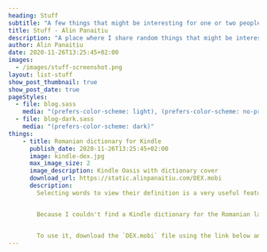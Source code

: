 ```yaml
---
heading: Stuff
subtitle: "A few things that might be interesting for one or two people."
title: Stuff - Alin Panaitiu
description: "A place where I share random things that might be interesting for one or two people."
author: Alin Panaitiu
date: 2020-11-26T13:25:45+02:00
images:
  - /images/stuff-screenshot.png
layout: list-stuff
show_post_thumbnail: true
show_post_date: true
pageStyles: 
  - file: blog.sass
    media: "(prefers-color-scheme: light), (prefers-color-scheme: no-preference)"
  - file: blog-dark.sass
    media: "(prefers-color-scheme: dark)"
things:
    - title: Romanian dictionary for Kindle
      publish_date: 2020-11-26T13:25:45+02:00
      image: kindle-dex.jpg
      max_image_size: 2
      image_description: Kindle Oasis with dictionary cover
      download_url: https://static.alinpanaitiu.com/DEX.mobi
      description: 
        Selecting words to view their definition is a very useful feature of Kindle devices. Although, that only works if you have a dictionary for the language of the book you're reading. 


        Because I couldn't find a Kindle dictionary for the Romanian language, I made one by extracting the [DEX Online](https://wiki.dexonline.ro/wiki/Instrucțiuni_de_instalare#Descărcați_baza_de_date) database and running it through [dex2xml](https://github.com/alin23/dex2xml).


        To use it, download the `DEX.mobi` file using the link below and copy it into the `documents/dictionaries/` directory on your Kindle device using USB.
---
```

